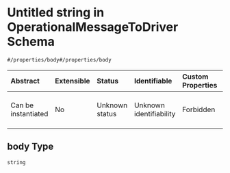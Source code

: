 # Untitled string in OperationalMessageToDriver Schema

```txt
#/properties/body#/properties/body
```



| Abstract            | Extensible | Status         | Identifiable            | Custom Properties | Additional Properties | Access Restrictions | Defined In                                                                                                                       |
| :------------------ | :--------- | :------------- | :---------------------- | :---------------- | :-------------------- | :------------------ | :------------------------------------------------------------------------------------------------------------------------------- |
| Can be instantiated | No         | Unknown status | Unknown identifiability | Forbidden         | Allowed               | none                | [operational-message-to-driver.json*](../../schema/driver-interaction/operational-message-to-driver.json "open original schema") |

## body Type

`string`
